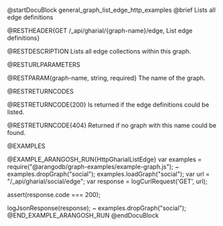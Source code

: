 
@startDocuBlock general_graph_list_edge_http_examples
@brief Lists all edge definitions

@RESTHEADER{GET /_api/gharial/{graph-name}/edge, List edge definitions}

@RESTDESCRIPTION
Lists all edge collections within this graph.

@RESTURLPARAMETERS

@RESTPARAM{graph-name, string, required}
The name of the graph.

@RESTRETURNCODES

@RESTRETURNCODE{200}
Is returned if the edge definitions could be listed.

@RESTRETURNCODE{404}
Returned if no graph with this name could be found.

@EXAMPLES

@EXAMPLE_ARANGOSH_RUN{HttpGharialListEdge}
  var examples = require("@arangodb/graph-examples/example-graph.js");
~ examples.dropGraph("social");
  examples.loadGraph("social");
  var url = "/_api/gharial/social/edge";
  var response = logCurlRequest('GET', url);

  assert(response.code === 200);

  logJsonResponse(response);
~ examples.dropGraph("social");
@END_EXAMPLE_ARANGOSH_RUN
@endDocuBlock

